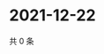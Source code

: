 # 2021-12-22

共 0 条

<!-- BEGIN WEIBO -->
<!-- 最后更新时间 Wed Dec 22 2021 05:05:03 GMT+0800 (China Standard Time) -->

<!-- END WEIBO -->

